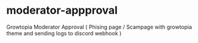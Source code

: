 # moderator-appproval
Growtopia Moderator Approval ( Phising page / Scampage with growtopia theme and sending logs to discord webhook )
